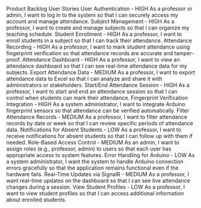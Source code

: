 Product Backlog
User Stories
User Authentication - HIGH
As a professor or admin, I want to log in to the system so that I can securely access my account and manage attendance.
Subject Management - HIGH
As a professor, I want to create and manage subjects so that I can organize my teaching schedule.
Student Enrollment - HIGH
As a professor, I want to enroll students in a subject so that I can track their attendance.
Attendance Recording - HIGH
As a professor, I want to mark student attendance using fingerprint verification so that attendance records are accurate and tamper-proof.
Attendance Dashboard - HIGH
As a professor, I want to view an attendance dashboard so that I can see real-time attendance data for my subjects.
Export Attendance Data - MEDIUM
As a professor, I want to export attendance data to Excel so that I can analyze and share it with administrators or stakeholders.
Start/End Attendance Session - HIGH
As a professor, I want to start and end an attendance session so that I can control when students can mark their attendance.
Fingerprint Verification Integration - HIGH
As a system administrator, I want to integrate Arduino fingerprint sensors so that attendance can be verified automatically.
Filter Attendance Records - MEDIUM
As a professor, I want to filter attendance records by date or week so that I can review specific periods of attendance data.
Notifications for Absent Students - LOW
As a professor, I want to receive notifications for absent students so that I can follow up with them if needed.
Role-Based Access Control - MEDIUM
As an admin, I want to assign roles (e.g., professor, admin) to users so that each user has appropriate access to system features.
Error Handling for Arduino - LOW
As a system administrator, I want the system to handle Arduino connection errors gracefully so that the application remains functional even if the hardware fails.
Real-Time Updates via SignalR - MEDIUM
As a professor, I want real-time updates on the dashboard so that I can see live attendance changes during a session.
View Student Profiles - LOW
As a professor, I want to view student profiles so that I can access additional information about enrolled students.
